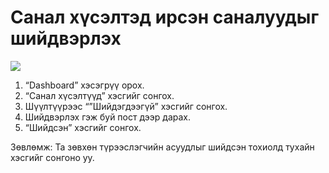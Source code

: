 # Санал хүсэлтэд ирсэн саналуудыг шийдвэрлэх

![](<../img/Түрээслэгчийн санал шийдэх.gif>)

1. “Dashboard” хэсэгрүү орох.
2. “Санал хүсэлтүүд” хэсгийг сонгох.
3. Шүүлтүүрээс “”Шийдэгдээгүй” хэсгийг сонгох.
4. Шийдвэрлэх гэж буй пост дээр дарах.
5. “Шийдсэн” хэсгийг сонгох.

Зөвлөмж: Та зөвхөн түрээслэгчийн асуудлыг шийдсэн тохиолд тухайн хэсгийг сонгоно уу.
